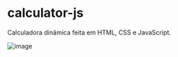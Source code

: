 # calculator-js
Calculadora dinâmica feita em HTML, CSS e JavaScript.

![image](https://user-images.githubusercontent.com/93886627/233862929-bd947abd-6d37-489e-863c-e1e428ddae12.png)

